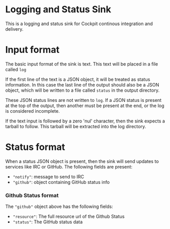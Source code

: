 # Logging and Status Sink

This is a logging and status sink for Cockpit continous integration and delivery.

# Input format

The basic input format of the sink is text. This text will be placed in a
file called `log`

If the first line of the text is a JSON object, it will be treated as status
information. In this case the last line of the output should also be a JSON object,
which will be written to a file called `status` in the output directory.

These JSON status lines are not written to `log`. If a JSON status is present
at the top of the output, then another must be present at the end, or the
log is considered incomplete.

If the text input is followed by a zero 'nul' character, then the sink expects
a tarball to follow. This tarball will be extracted into the log directory.

# Status format

When a status JSON object is present, then the sink will send updates to
services like IRC or GitHub. The following fields are present:

 * `"notify"`: message to send to IRC
 * `"github"`: object containing GitHub status info

### Github Status format

The `"github"` object above has the following fields:

 * `"resource"`: The full resource url of the Github Status
 * `"status"`: The GitHub status data


